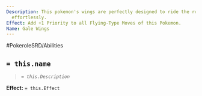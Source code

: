 ```yaml
---
Description: This pokemon's wings are perfectly designed to ride the roughest winds
  effortlessly.
Effect: Add +1 Priority to all Flying-Type Moves of this Pokemon.
Name: Gale Wings
---
```


#PokeroleSRD/Abilities

## `= this.name`

> *`= this.Description`*

**Effect:** `= this.Effect`
